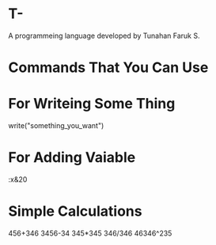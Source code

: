 # T-
A programmeing language developed by Tunahan Faruk S.  
# Commands That You Can Use  
  
# For Writeing Some Thing  
write("something_you_want")  

# For Adding Vaiable
:x&20

# Simple Calculations

456+346
3456-34
345*345
346/346
46346^235
